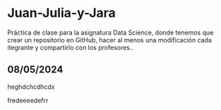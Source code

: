 # Juan-Julia-y-Jara
Práctica de clase para la asignatura Data Science, donde tenemos que crear un repositorio en GitHub, hacer al menos una modificación cada itegrante y compartirlo con los profesores..


## 08/05/2024
heghdchcdhcdx

fredeeeedefrr